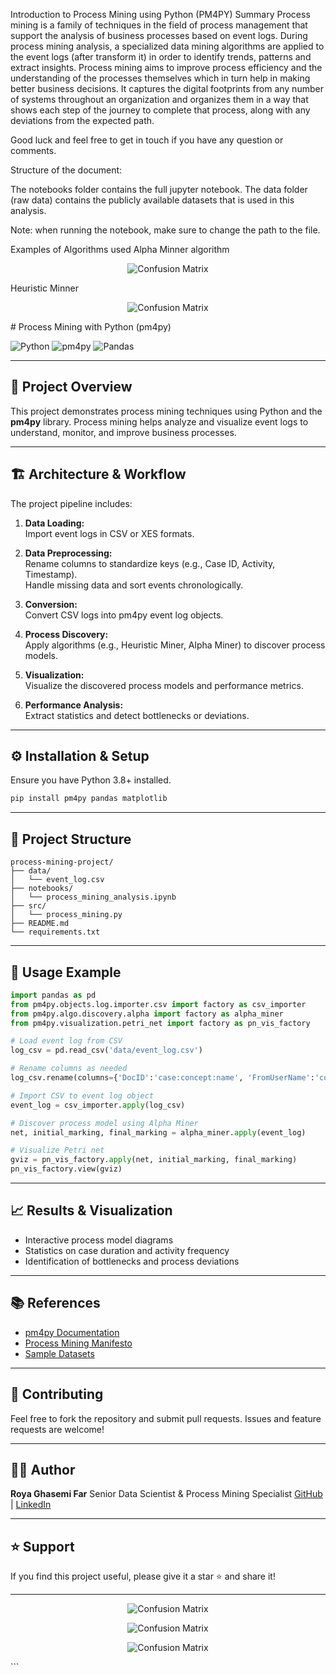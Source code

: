 Introduction to Process Mining using Python (PM4PY)
Summary
Process mining is a family of techniques in the field of process management that support the analysis of business processes based on event logs. During process mining analysis, a specialized data mining algorithms are applied to the event logs (after transform it) in order to identify trends, patterns and extract insights. Process mining aims to improve process efficiency and the understanding of the processes themselves which in turn help in making better business decisions. It captures the digital footprints from any number of systems throughout an organization and organizes them in a way that shows each step of the journey to complete that process, along with any deviations from the expected path.

Good luck and feel free to get in touch if you have any question or comments.

Structure of the document:

The notebooks folder contains the full jupyter notebook. The data folder (raw data) contains the publicly available datasets that is used in this analysis.

Note: when running the notebook, make sure to change the path to the file.

Examples of Algorithms used
Alpha Minner algorithm
<p align="center">
  <img src="alpha_miner_petri_net.png"  alt="Confusion Matrix">
</p>
Heuristic Minner
<p align="center">
  <img src="Heurstic_miner.png"  alt="Confusion Matrix">
</p>
# Process Mining with Python (pm4py)

![Python](https://img.shields.io/badge/Python-3.8+-blue)
![pm4py](https://img.shields.io/badge/pm4py-2.x-orange)
![Pandas](https://img.shields.io/badge/Pandas-1.x-green)

---

## 📌 Project Overview

This project demonstrates process mining techniques using Python and the **pm4py** library. Process mining helps analyze and visualize event logs to understand, monitor, and improve business processes.

---

## 🏗️ Architecture & Workflow

The project pipeline includes:

1. **Data Loading:**  
   Import event logs in CSV or XES formats.

2. **Data Preprocessing:**  
   Rename columns to standardize keys (e.g., Case ID, Activity, Timestamp).  
   Handle missing data and sort events chronologically.

3. **Conversion:**  
   Convert CSV logs into pm4py event log objects.

4. **Process Discovery:**  
   Apply algorithms (e.g., Heuristic Miner, Alpha Miner) to discover process models.

5. **Visualization:**  
   Visualize the discovered process models and performance metrics.

6. **Performance Analysis:**  
   Extract statistics and detect bottlenecks or deviations.

---

## ⚙️ Installation & Setup

Ensure you have Python 3.8+ installed.

```bash
pip install pm4py pandas matplotlib
````

---

## 🧰 Project Structure

```
process-mining-project/
├── data/
│   └── event_log.csv
├── notebooks/
│   └── process_mining_analysis.ipynb
├── src/
│   └── process_mining.py
├── README.md
└── requirements.txt
```

---

## 🚀 Usage Example

```python
import pandas as pd
from pm4py.objects.log.importer.csv import factory as csv_importer
from pm4py.algo.discovery.alpha import factory as alpha_miner
from pm4py.visualization.petri_net import factory as pn_vis_factory

# Load event log from CSV
log_csv = pd.read_csv('data/event_log.csv')

# Rename columns as needed
log_csv.rename(columns={'DocID':'case:concept:name', 'FromUserName':'concept:name', 'ref':'time:timestamp'}, inplace=True)

# Import CSV to event log object
event_log = csv_importer.apply(log_csv)

# Discover process model using Alpha Miner
net, initial_marking, final_marking = alpha_miner.apply(event_log)

# Visualize Petri net
gviz = pn_vis_factory.apply(net, initial_marking, final_marking)
pn_vis_factory.view(gviz)
```

---

## 📈 Results & Visualization

* Interactive process model diagrams
* Statistics on case duration and activity frequency
* Identification of bottlenecks and process deviations

---

## 📚 References

* [pm4py Documentation](https://pm4py.fit.fraunhofer.de/documentation)
* [Process Mining Manifesto](https://www.win.tue.nl/ieeetfpm/doku.php?id=process_mining_manifesto)
* [Sample Datasets](https://data.4tu.nl/repository/uuid:9f6f0f29-5867-4206-8a1d-ec7c7e381cd2)

---

## 🤝 Contributing

Feel free to fork the repository and submit pull requests. Issues and feature requests are welcome!

---

## 👨‍💻 Author

**Roya Ghasemi Far**
Senior Data Scientist & Process Mining Specialist
[GitHub](https://github.com/roya-ghasemi) | [LinkedIn](https://www.linkedin.com/in/roya-ghasemi)

---

## ⭐️ Support

If you find this project useful, please give it a star ⭐ and share it!

---
<p align="center">
  <img src="1.jpg"  alt="Confusion Matrix">
</p><p align="center">
  <img src="r2.jpg"  alt="Confusion Matrix">
</p><p align="center">
  <img src="r3.jpg"  alt="Confusion Matrix">
</p>
```


